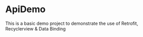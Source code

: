 # ApiDemo
This is a basic demo project to demonstrate the use of Retrofit, Recyclerview &amp; Data Binding
